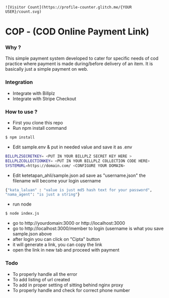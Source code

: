 ```
![Visitor Count](https://profile-counter.glitch.me/{YOUR USER}/count.svg)
```

# COP - (COD Online Payment Link)

### Why ?
This simple payment system developed to cater for specific needs of cod practice where payment is made during/before delivery of an item. It is basically just a simple payment on web.

### Integration
* Integrate with Billplz
* Integrate with Stripe Checkout

### How to use ?
* First you clone this repo
* Run npm install command
```sh
$ npm install
```
* Edit sample.env & put in needed value and save it as .env
```sh
BILLPLZSECRETKEY= <PUT IN YOUR BILLPLZ SECRET KEY HERE >
BILLPLZCOLLECTIONKEY= <PUT IN YOUR BILLPLZ COLLECTION CODE HERE>
SYSTEMURL=https://domain.com/ <CONFIGURE YOUR DOMAIN>
```
* Edit ketetapan_ahli/sample.json ad save as "username.json" the filename will become your login username
```sh
{"kata_laluan" : "value is just md5 hash text for your password",
"nama_agent": "is just a string"}
```
* run node
```sh
$ node index.js
```
* go to http://yourdomain:3000 or http://localhost:3000
* go to http://localhost:3000/member to login (username is what you save sample.json above
* after login you can click on "Cipta" button
* it will generate a link, you can copy the link
* open the link in new tab and proceed with payment

### Todo
* To properly handle all the error
* To add listing of url created
* To add in proper setting of sitting behind nginx proxy
* To properly handle and check for correct phone number
